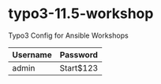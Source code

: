# typo3-11.5-workshop
Typo3 Config for Ansible Workshops


| Username | Password  |
|----------|-----------|
| admin    | Start$123 |

